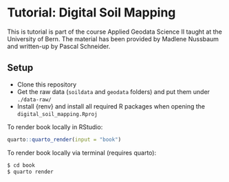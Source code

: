 # Tutorial: Digital Soil Mapping

This is tutorial is part of the course Applied Geodata Science II taught at the University of Bern.
The material has been provided by Madlene Nussbaum and written-up by Pascal Schneider.

## Setup

- Clone this repository
- Get the raw data (`soildata` and `geodata` folders) and put them under `./data-raw/`
- Install {renv} and install all required R packages when opening the `digital_soil_mapping.Rproj`


To render book locally in RStudio:

```r
quarto::quarto_render(input = "book")
```

To render book locally via terminal (requires quarto):

```bash
$ cd book
$ quarto render
```
